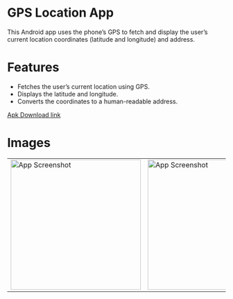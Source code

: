 # GPS Location App
This Android app uses the phone’s GPS to fetch and display the user’s current location coordinates (latitude and longitude) and address.

# Features
- Fetches the user’s current location using GPS.
- Displays the latitude and longitude.
- Converts the coordinates to a human-readable address.

[Apk Download link](https://github.com/kaustubhsuryakantdeshpande/Location-Finder/raw/refs/heads/master/LocationApp.apk)

# Images

<table>
  <tr>
    <td><img src="https://github.com/kaustubhsuryakantdeshpande/images/blob/main/Location%20Finder/Version2/LocationAppCovericon.jpg" alt="App Screenshot" width="300"></td>
    <td><img src="https://github.com/kaustubhsuryakantdeshpande/images/blob/main/Location%20Finder/Version2/LocationAppHome.jpg" alt="App Screenshot" width="300"></td>
    <td><img src="https://github.com/kaustubhsuryakantdeshpande/images/blob/main/Location%20Finder/Version2/LocationAppCopyFeature.jpg" alt="App Screenshot" width="300"></td>
  </tr>
</table>
